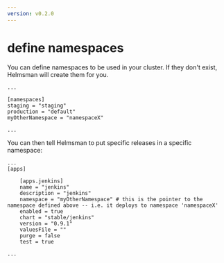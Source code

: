 ```yaml
---
version: v0.2.0
---
```


# define namespaces

You can define namespaces to be used in your cluster. If they don't exist, Helmsman will create them for you.

```
...

[namespaces]
staging = "staging" 
production = "default"
myOtherNamespace = "namespaceX"

...
``` 

You can then tell Helmsman to put specific releases in a specific namespace:

```
...
[apps]

    [apps.jenkins]
    name = "jenkins" 
    description = "jenkins"
    namespace = "myOtherNamespace" # this is the pointer to the namespace defined above -- i.e. it deploys to namespace 'namespaceX'
    enabled = true 
    chart = "stable/jenkins" 
    version = "0.9.1" 
    valuesFile = "" 
    purge = false 
    test = true  

...
``` 